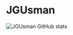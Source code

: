 # JGUsman

![JGUsman GitHub stats](https://github-readme-stats.vercel.app/api?username=JGUsman007&show_icons=true&theme=radical)
